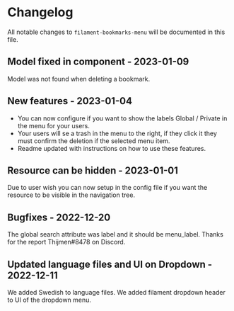 # Changelog

All notable changes to `filament-bookmarks-menu` will be documented in this file.

## Model fixed in component - 2023-01-09

Model was not found when deleting a bookmark.

## New features - 2023-01-04

- You can now configure if you want to show the labels Global / Private in the menu for your users.
- Your users will se a trash in the menu to the right, if they click it they must confirm the deletion if the selected menu item.
- Readme updated with instructions on how to use these features.

## Resource can be hidden - 2023-01-01

Due to user wish you can now setup in the config file if you want the resource to be visible in the navigation tree.

## Bugfixes - 2022-12-20

The global search attribute was label and it should be menu_label. Thanks for the report Thijmen#8478 on Discord.

## Updated language files and UI on Dropdown - 2022-12-11

We added Swedish to language files.
We added filament dropdown header to UI of the dropdown menu.
